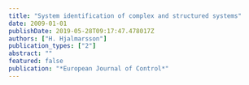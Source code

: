 ```yaml
---
title: "System identification of complex and structured systems"
date: 2009-01-01
publishDate: 2019-05-28T09:17:47.478017Z
authors: ["H. Hjalmarsson"]
publication_types: ["2"]
abstract: ""
featured: false
publication: "*European Journal of Control*"
---
```


